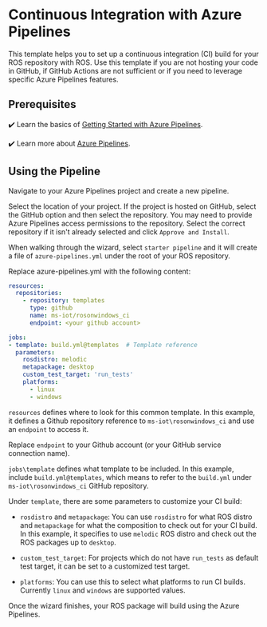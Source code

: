 # Continuous Integration with Azure Pipelines

This template helps you to set up a continuous integration (CI) build for your ROS repository with ROS.
Use this template if you are not hosting your code in GitHub, if GitHub Actions are not sufficient or if you need to leverage specific Azure Pipelines features.

## Prerequisites

✔️ Learn the basics of [Getting Started with Azure Pipelines](https://docs.microsoft.com/en-us/azure/devops/pipelines/get-started/?view=azure-devops).

✔️ Learn more about [Azure Pipelines](https://docs.microsoft.com/en-us/azure/devops/pipelines/?view=azure-devops).

## Using the Pipeline

Navigate to your Azure Pipelines project and create a new pipeline.

Select the location of your project. If the project is hosted on GitHub, select the GitHub option and then select the repository. You may need to provide Azure Pipelines access permissions to the repository. Select the correct repository if it isn't already selected and click `Approve and Install`.

When walking through the wizard, select `starter pipeline` and it will create a file of `azure-pipelines.yml` under the root of your ROS repository.

Replace azure-pipelines.yml with the following content:

```yaml
resources:
  repositories:
    - repository: templates
      type: github
      name: ms-iot/rosonwindows_ci
      endpoint: <your github account>

jobs:
- template: build.yml@templates  # Template reference
  parameters:
    rosdistro: melodic
    metapackage: desktop
    custom_test_target: 'run_tests'
    platforms:
      - linux
      - windows
```

`resources` defines where to look for this common template. In this example, it defines a Github repository reference to `ms-iot\rosonwindows_ci` and use an `endpoint` to access it. 

Replace `endpoint` to your Github account (or your GitHub service connection name).

`jobs\template` defines what template to be included. In this example, include `build.yml@templates`, which means to refer to the `build.yml` under `ms-iot\rosonwindows_ci` GitHub repository.

Under `template`, there are some parameters to customize your CI build:

* `rosdistro` and `metapackage`: You can use `rosdistro` for what ROS distro and `metapackage` for what the composition to check out for your CI build. In this example, it specifies to use `melodic` ROS distro and check out the ROS packages up to `desktop`.

* `custom_test_target`: For projects which do not have  `run_tests` as default test target, it can be set to a customized test target.

* `platforms`: You can use this to select what platforms to run CI builds. Currently `linux` and `windows` are supported values.

Once the wizard finishes, your ROS package will build using the Azure Pipelines.
